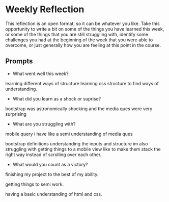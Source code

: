 # Weekly Reflection
This reflection is an open format, so it can be whatever you like. Take this opportunity to write a bit on some of the things you have learned this week, or some of the things that you are still struggling with, identify some challenges you had at the beginning of the week that you were able to overcome, or just generally how you are feeling at this point in the course.

## Prompts
- What went well this week?

learning different ways of structure 
learning css structure to find ways of understanding.

- What did you learn as a shock or suprise?

bootstrap was astronomically shocking 
and the media ques were very surprising

- What are you struggling with?

mobile query i have like a semi understanding of media ques

bootstrap definitions understanding the inputs and structure
im also struggling with getting things to a mobile view like to make them stack the right way instead of scrolling over each other.

- What would you count as a victory?


finishing my project to the best of my ability.

getting things to semi work.

having a basic understanding of html and css.